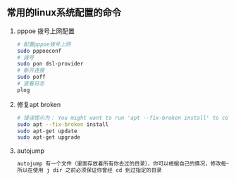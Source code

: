 ## 常用的linux系统配置的命令

1. pppoe 拨号上网配置
    ``` sh
    # 配置pppoe拨号上网
    sudo pppoeconf
    # 拨号
    sudo pon dsl-provider
    # 断开连接
    sudo poff
    # 查看日志
    plog
    ```
2. 修复apt broken

    ``` sh
    # 错误提示为： You might want to run 'apt --fix-broken install' to correct these.
    sudo apt --fix-broken install
    sudo apt-get update
    sudo apt-get upgrade
    ```
3. autojump
    ``` sh
    autojump 有一个文件（里面存放着所有你去过的目录），你可以根据自己的情况，修改每一个路径权重(权重是根据你使用的频率决定)。
    所以在使用 j dir 之前必须保证你曾经 cd 到过指定的目录
    ```